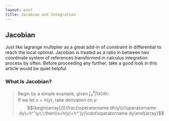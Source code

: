 ```yaml
---
layout: post
title: Jacobian and Integration
---
```


## Jacobian
<p class="message">
Just like lagrange multiplier as a great add-in of constraint in differential to reach the local optimal.  Jacobian is treated as a ratio in between two coordinate system of references transformed in calculus integration process by often.  
Before proceeding any further, take a good look in this article would be quiet helpful.
</p>

### What Is Jacobian?
>Begin by a simple example, given $\int_a^bf(x)dx$:  
>If we let $x=h(y)$, take derivation on $y$:  
$$\begin{array}{l}\frac{\operatorname dh(y)}{\operatorname dy}=h^'(y),\;then\\x=h(y)=h^'(y)\cdot\operatorname dy\end{array}$$
>
